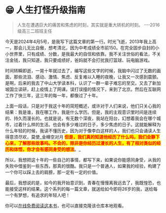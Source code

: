 # 😁 人生打怪升级指南

> 人生在遭遇巨大的痛苦和焦虑的时刻，其实就是重大转机的时刻。                     ---2016级高三二班班主任

今天是2024年4月5号，是我写下这篇文章的第一行。时光飞逝，2013年我上高一，那会儿无比自傲，想考清北，因为中考成绩全市前150。在完全固步自封的小小世界里，只有成绩、分数，是我最大的自信和依靠。我不关注世俗的看法，不关注金钱，我只知道，我只要成绩好，爸妈就不会打扰我打篮球、玩电脑游戏。

时间转瞬即逝，一晃十年就过去了，编写这些文字的时候，我脑中闪过了无数的画面，那些流泪、感动、激情、焦虑、反复难以入睡的夜晚，让我又一次感到震颤。是啊，后来的我去了中山大学读本科，认识了一群一辈子难忘的至交。又去了新加坡国立读研，赶上疫情上了网课。误打误撞的情况下，来到了北京。然后在互联网工作了快三年，这三年的每一年，都像过了十年。

上面一段话，只是对于我这十年的简短概述，或许对于人们来说，他们只关心我的结果：我是谁，我在哪工作，我是什么学历。但是，我的主观意识里时间是连续的、持久而漫长的。也就是说，有无数个深夜，我站在阳台，幻想着我会在哪个城市，过着什么样的生活。也会有多少难过的日子，多少焦虑的日子。这就能解释为什么年轻的时候，我读不懂历史，因为对于像李白这样的人，我们也只会诵读人生得意须尽欢，莫使_金樽空对月 <mark style="color:red;">**但是，我们真的知道他经历了什么吗，我们会静下心来，了解那些故事吗。不会的，除非是你经历过漫长的人生，有了相对类似的经历和体悟，你才会有感同身受的想法**</mark>。_

所以，我想把这十年的一些自己的事情，都写下来，如果说你能感同身受，从我的失败中借鉴到一些东西，那真的很酷。我只是一个普通人，如果我的经验，构建了一个你可以踩上去的肩膀，那一定有一定的价值。

最后，我想说的是，如今的我开始意识到，青春在慢慢离我远去了，我既惶恐，也能接受这样的结果。这个系列的每一篇文章，就送给如今即将26岁的我，送给每一个有梦想，有追求的年轻人吧！

你可以[在线免费阅读这本书](https://lu-ming-niu-zhu.gitbook.io/life-levelup-guide/)，也可以直接克隆该仓库本地观看。
